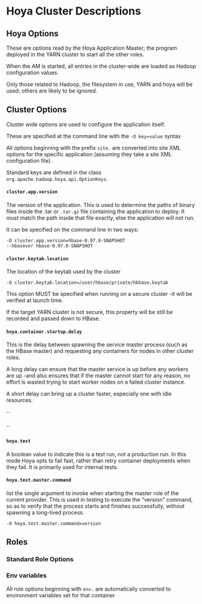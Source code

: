 <!---
  Licensed under the Apache License, Version 2.0 (the "License");
  you may not use this file except in compliance with the License.
  You may obtain a copy of the License at
  
   http://www.apache.org/licenses/LICENSE-2.0
  
  Unless required by applicable law or agreed to in writing, software
  distributed under the License is distributed on an "AS IS" BASIS,
  WITHOUT WARRANTIES OR CONDITIONS OF ANY KIND, either express or implied.
  See the License for the specific language governing permissions and
  limitations under the License. See accompanying LICENSE file.
-->
  
# Hoya Cluster Descriptions



##  Hoya Options

These are options read by the Hoya Application Master; the program deployed
in the YARN cluster to start all the other roles.

When the AM is started, all entries in the cluster-wide  are loaded as Hadoop
configuration values.

Only those related to Hadoop, the filesystem in use, YARN and hoya will be
used; others are likely to be ignored.

## Cluster Options

Cluster wide options are used to configure the application itself.

These are specified at the command line with the `-O key=value` syntax

All options beginning with the prefix `site.` are converted into 
site XML options for the specific application (assuming they take a site XML 
configuration file).

Standard keys are defined in the class `org.apache.hadoop.hoya.api.OptionKeys`.

####  `cluster.app.version`

The version of the application. This is used to determine the paths
of binary files inside the .tar or `.tar.gz` file containing the
application to deploy. It *must* match the path inside that file
exactly, else the application will not run.

It can be specified on the command line in two ways:

    -O cluster.app.version=hbase-0.97.0-SNAPSHOT
    --hbasever hbase-0.97.0-SNAPSHOT

####  `cluster.keytab.location`

The location of the keytab used by the cluster

    -O cluster.keytab.location=/user/hbase/private/hbbase.keytab

This option MUST be specified when running on a secure cluster -it
will be verified at launch time.

If the target YARN cluster is not secure, this property will be still be recorded
and passed down to HBase.

####  `hoya.container.startup.delay`

This is the delay between spawning the service master process (such as the
HBase master) and requesting any containers for nodes in other cluster roles.

A long delay can ensure that the master service is up before any workers are up
-and also ensures that if the master cannot start for any reason, no effort
is wasted trying to start worker nodes on a failed cluster instance.

A short delay can bring up a cluster faster, especially one with idle resources. 

####  ``


####  ``





####  `hoya.test`

A boolean value to indicate this is a test run, not a production run. In this
mode Hoya opts to fail fast, rather than retry container deployments when
they fail. It is primarily used for internal tests.

####  `hoya.test.master.command`

list the single argument to invoke when starting the master role of the current provider.
This is used in testing to execute the "version" command, so as to verify that
the process starts and finishes successfully, without spawning a long-lived process.



    -O hoya.test.master.command=version


## Roles

### Standard Role Options

### Env variables
 
 
All role options beginning with `env.` are automatically converted to
environment variables set for that container